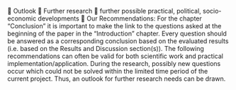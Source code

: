   Outlook  Further research  further possible practical, political, socio-economic developments  Our Recommendations: For the chapter “Conclusion” it is important to make the link to the questions asked at the beginning of the paper in the “Introduction” chapter. Every question should be answered as a corresponding conclusion based on the evaluated results (i.e. based on the Results and Discussion section(s)). The following recommendations can often be valid for both scientific work and practical implementation/application. During the research, possibly new questions occur which could not be solved within the limited time period of the current project. Thus, an outlook for further research needs can be drawn.